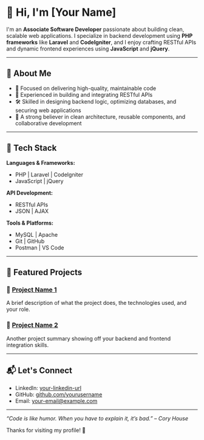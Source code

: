 # 👋 Hi, I'm [Your Name]

I'm an **Associate Software Developer** passionate about building clean, scalable web applications. I specialize in backend development using **PHP frameworks** like **Laravel** and **CodeIgniter**, and I enjoy crafting RESTful APIs and dynamic frontend experiences using **JavaScript** and **jQuery**.

---

## 💼 About Me

- 🎯 Focused on delivering high-quality, maintainable code
- 🔁 Experienced in building and integrating RESTful APIs
- 🛠️ Skilled in designing backend logic, optimizing databases, and securing web applications
- 🤝 A strong believer in clean architecture, reusable components, and collaborative development

---

## 🧰 Tech Stack

**Languages & Frameworks:**
- PHP | Laravel | CodeIgniter
- JavaScript | jQuery

**API Development:**
- RESTful APIs
- JSON | AJAX

**Tools & Platforms:**
- MySQL | Apache
- Git | GitHub
- Postman | VS Code

---

## 📂 Featured Projects

### 🔗 [Project Name 1](#)
A brief description of what the project does, the technologies used, and your role.

### 🔗 [Project Name 2](#)
Another project summary showing off your backend and frontend integration skills.

---

## 📬 Let's Connect

- LinkedIn: [your-linkedin-url](#)
- GitHub: [github.com/yourusername](https://github.com/yourusername)
- Email: [your-email@example.com](mailto:your-email@example.com)

---

_“Code is like humor. When you have to explain it, it’s bad.” – Cory House_

Thanks for visiting my profile! 🙌
